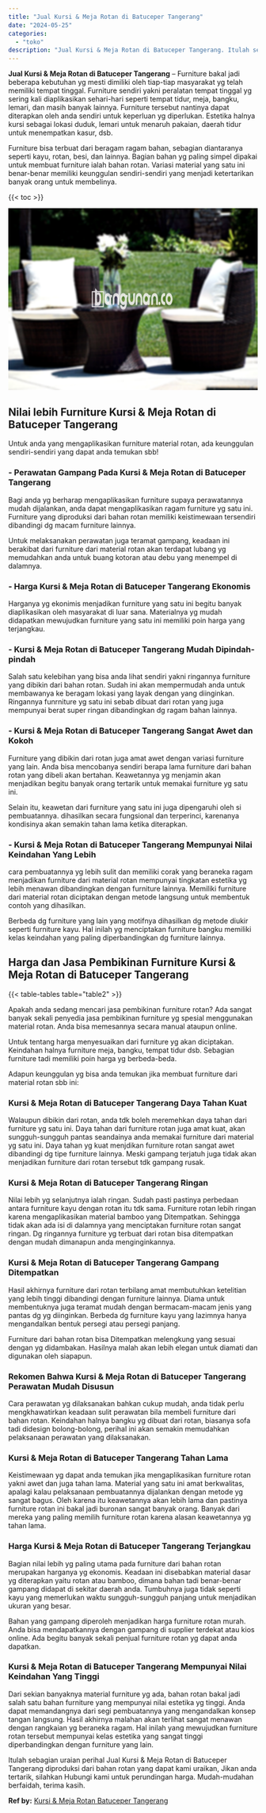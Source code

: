 ```yaml
---
title: "Jual Kursi & Meja Rotan di Batuceper Tangerang"
date: "2024-05-25"
categories: 
  - "toko"
description: "Jual Kursi & Meja Rotan di Batuceper Tangerang. Itulah sebagian uraian perihal Jual Kursi & Meja Rotan di Batuceper Tangerang diproduksi dari bahan rotan yan..."
---
```


**Jual Kursi & Meja Rotan di Batuceper Tangerang** – Furniture bakal jadi beberapa kebutuhan yg mesti dimiliki oleh tiap-tiap masyarakat yg telah memiliki tempat tinggal. Furniture sendiri yakni peralatan tempat tinggal yg sering kali diaplikasikan sehari-hari seperti tempat tidur, meja, bangku, lemari, dan masih banyak lainnya. Furniture tersebut nantinya dapat diterapkan oleh anda sendiri untuk keperluan yg diperlukan. Estetika halnya kursi sebagai lokasi duduk, lemari untuk menaruh pakaian, daerah tidur untuk menempatkan kasur, dsb.

Furniture bisa terbuat dari beragam ragam bahan, sebagian diantaranya seperti kayu, rotan, besi, dan lainnya. Bagian bahan yg paling simpel dipakai untuk membuat furniture ialah bahan rotan. Variasi material yang satu ini benar-benar memiliki keunggulan sendiri-sendiri yang menjadi ketertarikan banyak orang untuk membelinya.

{{< toc >}}

![Jual Kursi & Meja Rotan di Batuceper Tangerang](/images/kursi-meja-rotan-murah41.png)

## Nilai lebih Furniture Kursi & Meja Rotan di Batuceper Tangerang

Untuk anda yang mengaplikasikan furniture material rotan, ada keunggulan sendiri-sendiri yang dapat anda temukan sbb!

### \- Perawatan Gampang Pada Kursi & Meja Rotan di Batuceper Tangerang

Bagi anda yg berharap mengaplikasikan furniture supaya perawatannya mudah dijalankan, anda dapat mengaplikasikan ragam furniture yg satu ini. Furniture yang diproduksi dari bahan rotan memiliki keistimewaan tersendiri dibandingi dg macam furniture lainnya.

Untuk melaksanakan perawatan juga teramat gampang, keadaan ini berakibat dari furniture dari material rotan akan terdapat lubang yg memudahkan anda untuk buang kotoran atau debu yang menempel di dalamnya.

### \- Harga Kursi & Meja Rotan di Batuceper Tangerang Ekonomis

Harganya yg ekonimis menjadikan furniture yang satu ini begitu banyak diaplikasikan oleh masyarakat di luar sana. Materialnya yg mudah didapatkan mewujudkan furniture yang satu ini memiliki poin harga yang terjangkau.

### \- Kursi & Meja Rotan di Batuceper Tangerang Mudah Dipindah-pindah

Salah satu kelebihan yang bisa anda lihat sendiri yakni ringannya furniture yang dibikin dari bahan rotan. Sudah ini akan mempermudah anda untuk membawanya ke beragam lokasi yang layak dengan yang diinginkan. Ringannya funrniture yg satu ini sebab dibuat dari rotan yang juga mempunyai berat super ringan dibandingkan dg ragam bahan lainnya.

### \- Kursi & Meja Rotan di Batuceper Tangerang Sangat Awet dan Kokoh

Furniture yang dibikin dari rotan juga amat awet dengan variasi furniture yang lain. Anda bisa mencobanya sendiri berapa lama furniture dari bahan rotan yang dibeli akan bertahan. Keawetannya yg menjamin akan menjadikan begitu banyak orang tertarik untuk memakai furniture yg satu ini.

Selain itu, keawetan dari furniture yang satu ini juga dipengaruhi oleh si pembuatannya. dihasilkan secara fungsional dan terperinci, karenanya kondisinya akan semakin tahan lama ketika diterapkan.

### \- Kursi & Meja Rotan di Batuceper Tangerang Mempunyai Nilai Keindahan Yang Lebih

cara pembuatannya yg lebih sulit dan memiliki corak yang beraneka ragam menjadikan furniture dari material rotan mempunyai tingkatan estetika yg lebih menawan dibandingkan dengan furniture lainnya. Memiliki furniture dari material rotan diciptakan dengan metode langsung untuk membentuk contoh yang dihasilkan.

Berbeda dg furniture yang lain yang motifnya dihasilkan dg metode diukir seperti furniture kayu. Hal inilah yg menciptakan furniture bangku memiliki kelas keindahan yang paling diperbandingkan dg furniture lainnya.

## Harga dan Jasa Pembikinan Furniture Kursi & Meja Rotan di Batuceper Tangerang

{{< table-tables table="table2" >}}

Apakah anda sedang mencari jasa pembikinan furniture rotan? Ada sangat banyak sekali penyedia jasa pembikinan furniture yg spesial menggunakan material rotan. Anda bisa memesannya secara manual ataupun online.

Untuk tentang harga menyesuaikan dari furniture yg akan diciptakan. Keindahan halnya furniture meja, bangku, tempat tidur dsb. Sebagian furniture tadi memiliki poin harga yg berbeda-beda.

Adapun keunggulan yg bisa anda temukan jika membuat furniture dari material rotan sbb ini:

### Kursi & Meja Rotan di Batuceper Tangerang Daya Tahan Kuat

Walaupun dibikin dari rotan, anda tdk boleh meremehkan daya tahan dari furniture yg satu ini. Daya tahan dari furniture rotan juga amat kuat, akan sungguh-sungguh pantas seandainya anda memakai furniture dari material yg satu ini. Daya tahan yg kuat menjdikan furniture rotan sangat awet dibandingi dg tipe furniture lainnya. Meski gampang terjatuh juga tidak akan menjadikan furniture dari rotan tersebut tdk gampang rusak.

### Kursi & Meja Rotan di Batuceper Tangerang Ringan

Nilai lebih yg selanjutnya ialah ringan. Sudah pasti pastinya perbedaan antara furniture kayu dengan rotan itu tdk sama. Furniture rotan lebih ringan karena mengaplikasikan material bamboo yang Ditempatkan. Sehingga tidak akan ada isi di dalamnya yang menciptakan furniture rotan sangat ringan. Dg ringannya furniture yg terbuat dari rotan bisa ditempatkan dengan mudah dimanapun anda menginginkannya.

### Kursi & Meja Rotan di Batuceper Tangerang Gampang Ditempatkan

Hasil akhirnya furniture dari rotan terbilang amat membutuhkan ketelitian yang lebih tinggi dibandingi dengan furniture lainnya. Diama untuk membentuknya juga teramat mudah dengan bermacam-macam jenis yang pantas dg yg diinginkan. Berbeda dg furniture kayu yang lazimnya hanya mengandalkan bentuk persegi atau persegi panjang.

Furniture dari bahan rotan bisa Ditempatkan melengkung yang sesuai dengan yg didambakan. Hasilnya malah akan lebih elegan untuk diamati dan digunakan oleh siapapun.

### Rekomen Bahwa Kursi & Meja Rotan di Batuceper Tangerang Perawatan Mudah Disusun

Cara perawatan yg dilaksanakan bahkan cukup mudah, anda tidak perlu mengkhawatirkan keadaan sulit perawatan bila membeli furniture dari bahan rotan. Keindahan halnya bangku yg dibuat dari rotan, biasanya sofa tadi didesign bolong-bolong, perihal ini akan semakin memudahkan pelaksanaan perawatan yang dilaksanakan.

### Kursi & Meja Rotan di Batuceper Tangerang Tahan Lama

Keistimewaan yg dapat anda temukan jika mengaplikasikan furniture rotan yakni awet dan juga tahan lama. Material yang satu ini amat berkwalitas, apalagi kalau pelaksanaan pembuatannya dijalankan dengan metode yg sangat bagus. Oleh karena itu keawetannya akan lebih lama dan pastinya furniture rotan ini bakal jadi buronan sangat banyak orang. Banyak dari mereka yang paling memilih furniture rotan karena alasan keawetannya yg tahan lama.

### Harga Kursi & Meja Rotan di Batuceper Tangerang Terjangkau

Bagian nilai lebih yg paling utama pada furniture dari bahan rotan merupakan harganya yg ekonomis. Keadaan ini disebabkan material dasar yg diterapkan yaitu rotan atau bamboo, dimana bahan tadi benar-benar gampang didapat di sekitar daerah anda. Tumbuhnya juga tidak seperti kayu yang memerlukan waktu sungguh-sungguh panjang untuk menjadikan ukuran yang besar.

Bahan yang gampang diperoleh menjadikan harga furniture rotan murah. Anda bisa mendapatkannya dengan gampang di supplier terdekat atau kios online. Ada begitu banyak sekali penjual furniture rotan yg dapat anda dapatkan.

### Kursi & Meja Rotan di Batuceper Tangerang Mempunyai Nilai Keindahan Yang Tinggi

Dari sekian banyaknya material furniture yg ada, bahan rotan bakal jadi salah satu bahan furniture yang mempunyai nilai estetika yg tinggi. Anda dapat memandangnya dari segi pembuatannya yang mengandalkan konsep tangan langsung. Hasil akhirnya malahan akan terlihat sangat menawan dengan rangkaian yg beraneka ragam. Hal inilah yang mewujudkan furniture rotan tersebut mempunyai kelas estetika yang sangat tinggi diperbandingkan dengan furniture yang lain.

Itulah sebagian uraian perihal Jual Kursi & Meja Rotan di Batuceper Tangerang diproduksi dari bahan rotan yang dapat kami uraikan, Jikan anda tertarik, silahkan Hubungi kami untuk perundingan harga. Mudah-mudahan berfaidah, terima kasih.

**Ref by:** [Kursi & Meja Rotan Batuceper Tangerang](https://id.wikipedia.org/wiki/Kursi)
